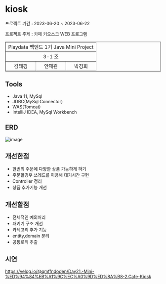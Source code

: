 # kiosk
프로젝트 기간 : 2023-06-20 ~ 2023-06-22  

프로젝트 주제 : 카페 키오스크 WEB 프로그램 
<table border="1" width="100%">
<tbody><tr align="center">
	<td colspan="3">Playdata 백엔드 1기 Java Mini Project</td>
    </tr>
    <tr align="center">
	<td colspan="3">3-1 조 </td>
    </tr>
    <tr>
  <td align="center">김태경</td>
	<td align="center">안재원</td>
	<td align="center">박경희</td>
    </tr>
</tbody></table>

 <!-- 
https://github.com/ktk8916
https://github.com/Ahnjaewon
https://github.com/HeeHeeg
 --> 

## Tools
- Java 11, MySql
- JDBC(MySql Connector)
- WAS(Tomcat)
- IntelliJ IDEA, MySql Workbench

## ERD
![image](https://github.com/playdata-mini-project/kiosk-web/assets/67565707/c9fa8685-66df-458b-9f8c-037e7b63b8ec)


## 개선한점
- 한번의 주문에 다양한 상품 가능하게 하기
- 주문할경우 쓰레드를 이용해 대기시간 구현
- Controller 정리
- 상품 추가기능 개선


## 개선할점
- 전체적인 예외처리
- 패키기 구조 개선
- 카테고리 추가 기능
- entity,domain 분리
- 공통로직 추출 

## 시연
https://velog.io/@qmffndoden/Day21.-Mini-%ED%94%84%EB%A1%9C%EC%A0%9D%ED%8A%B8-2.Cafe-Kiosk
